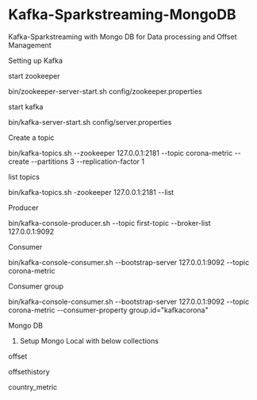 # Kafka-Sparkstreaming-MongoDB
Kafka-Sparkstreaming with Mongo DB for Data processing and Offset Management

Setting up Kafka 


start zookeeper

bin/zookeeper-server-start.sh config/zookeeper.properties

start kafka

bin/kafka-server-start.sh config/server.properties

Create a topic 

bin/kafka-topics.sh --zookeeper 127.0.0.1:2181 --topic corona-metric --create --partitions 3 --replication-factor 1

list topics

bin/kafka-topics.sh -zookeeper 127.0.0.1:2181 --list

Producer

bin/kafka-console-producer.sh  --topic first-topic --broker-list 127.0.0.1:9092

Consumer

bin/kafka-console-consumer.sh --bootstrap-server 127.0.0.1:9092 --topic corona-metric

Consumer group

bin/kafka-console-consumer.sh --bootstrap-server 127.0.0.1:9092 --topic corona-metric --consumer-property group.id="kafkacorona"

Mongo DB

1. Setup Mongo Local with below collections

offset

offsethistory

country_metric



